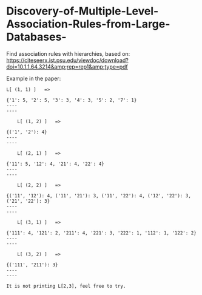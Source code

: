 # Discovery-of-Multiple-Level-Association-Rules-from-Large-Databases-
Find association rules with hierarchies, based on: https://citeseerx.ist.psu.edu/viewdoc/download?doi=10.1.1.64.3214&amp;rep=rep1&amp;type=pdf

Example in the paper:

    L[ (1, 1) ]   => 

    {'1': 5, '2': 5, '3': 3, '4': 3, '5': 2, '7': 1}
    ----
    ----

        L[ (1, 2) ]   => 

    {('1', '2'): 4}
    ----
    ----

        L[ (2, 1) ]   => 

    {'11': 5, '12': 4, '21': 4, '22': 4}
    ----
    ----

        L[ (2, 2) ]   => 

    {('11', '12'): 4, ('11', '21'): 3, ('11', '22'): 4, ('12', '22'): 3, ('21', '22'): 3}
    ----
    ----

        L[ (3, 1) ]   => 

    {'111': 4, '121': 2, '211': 4, '221': 3, '222': 1, '112': 1, '122': 2}
    ----
    ----

        L[ (3, 2) ]   => 

    {('111', '211'): 3}
    ----
    ----

    It is not printing L[2,3], feel free to try.

